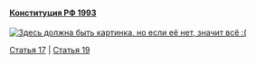 #### [Конституция РФ 1993](https://lalawland.github.io/eurasia/russia/const)

[![Здесь должна быть картинка, но если её нет, значит всё :(](https://sun9-west.userapi.com/sun9-67/s/v1/ig2/xtUBvBu8Iug0QKYzVcoRR5PZwO29-c8ZpeVDSP2da8960C-XOCGApksEtqUaOql7RTV0TpSuBaRlCliF-uAw5NO3.jpg?size=1280x720&quality=95&type=album)](https://sun9-west.userapi.com/sun9-67/s/v1/ig2/xtUBvBu8Iug0QKYzVcoRR5PZwO29-c8ZpeVDSP2da8960C-XOCGApksEtqUaOql7RTV0TpSuBaRlCliF-uAw5NO3.jpg?size=1280x720&quality=95&type=album)

[Статья 17](https://lalawland.github.io/eurasia/russia/const/art17) | [Статья 19](https://lalawland.github.io/eurasia/russia/const/art19)
